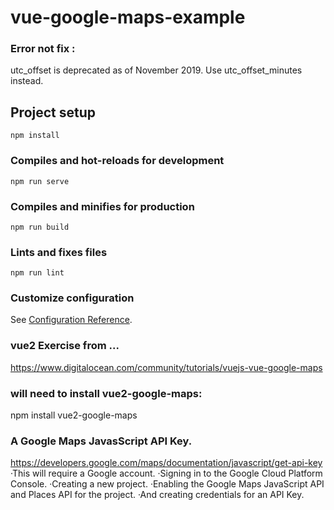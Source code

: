 # vue-google-maps-example

### Error not fix :
utc_offset is deprecated as of November 2019. Use utc_offset_minutes instead.

## Project setup
```
npm install
```

### Compiles and hot-reloads for development
```
npm run serve
```

### Compiles and minifies for production
```
npm run build
```

### Lints and fixes files
```
npm run lint
```

### Customize configuration
See [Configuration Reference](https://cli.vuejs.org/config/).

### vue2 Exercise from ...
https://www.digitalocean.com/community/tutorials/vuejs-vue-google-maps

### will need to install vue2-google-maps:
npm install vue2-google-maps

### A Google Maps JavasScript API Key.
https://developers.google.com/maps/documentation/javascript/get-api-key
·This will require a Google account.
·Signing in to the Google Cloud Platform Console.
·Creating a new project.
·Enabling the Google Maps JavaScript API and Places API for the project.
·And creating credentials for an API Key.